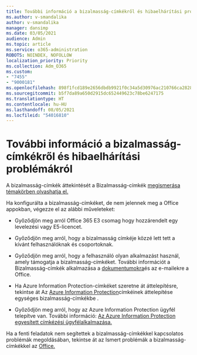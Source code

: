 ```yaml
---
title: További információ a bizalmasság-címkékről és hibaelhárítási problémákról
ms.author: v-smandalika
author: v-smandalika
manager: dansimp
ms.date: 03/05/2021
audience: Admin
ms.topic: article
ms.service: o365-administration
ROBOTS: NOINDEX, NOFOLLOW
localization_priority: Priority
ms.collection: Adm_O365
ms.custom:
- "7455"
- "9000181"
ms.openlocfilehash: 898f1fcd189e2656dbdb9921f0c34a5d30976ac210766ca28284c455053dae50
ms.sourcegitcommit: b5f7da89a650d2915dc652449623c78be6247175
ms.translationtype: HT
ms.contentlocale: hu-HU
ms.lasthandoff: 08/05/2021
ms.locfileid: "54016810"
---
```

# <a name="learn-about-or-troubleshoot-sensitivity-labels"></a>További információ a bizalmasság-címkékről és hibaelhárítási problémákról

A bizalmasság-címkék áttekintését a Bizalmasság-címkék [megismerása témakörben olvashatja el.](https://docs.microsoft.com/microsoft-365/compliance/sensitivity-labels)

Ha konfigurálta a bizalmasság-címkéket, de nem jelennek meg a Office appokban, végezze el az alábbi műveleteket:

- Győződjön meg arról Office 365 E3 csomag hogy hozzárendelt egy levelezési vagy E5-licencet.

- Győződjön meg arról, hogy a bizalmasság címkéje közzé lett tett a kívánt felhasználóknak és csoportoknak.

- Győződjön meg arról, hogy a felhasználó olyan alkalmazást használ, amely támogatja a bizalmasság-címkéket. További információt a Bizalmasság-címkék alkalmazása a [dokumentumokra](https://support.microsoft.com/topic/apply-sensitivity-labels-to-your-files-and-email-in-office-2f96e7cd-d5a4-403b-8bd7-4cc636bae0f9)és az e-mailekre a Office.

- Ha Azure Information Protection-címkéket szeretne át áttelepítésre, tekintse át Az [Azure Information Protection](https://docs.microsoft.com/azure/information-protection/configure-policy-migrate-labels)címkéinek áttelepítése egységes bizalmasság-címkékbe .

- Győződjön meg arról, hogy az Azure Information Protection ügyfél telepítve van. További információ: [Az Azure Information Protection egyesített címkézési ügyfélalkalmazása.](https://docs.microsoft.com/azure/information-protection/rms-client/unifiedlabelingclient-version-release-history)

Ha a fenti feladatok nem segítettek a bizalmasság-címkékkel kapcsolatos problémák megoldásában, tekintse át az Ismert problémák a bizalmasság-címkékkel az [Office.](https://support.microsoft.com/topic/known-issues-with-sensitivity-labels-in-office-b169d687-2bbd-4e21-a440-7da1b2743edc)
